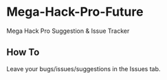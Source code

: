 # Mega-Hack-Pro-Future
Mega Hack Pro Suggestion &amp; Issue Tracker

## How To
Leave your bugs/issues/suggestions in the Issues tab.
